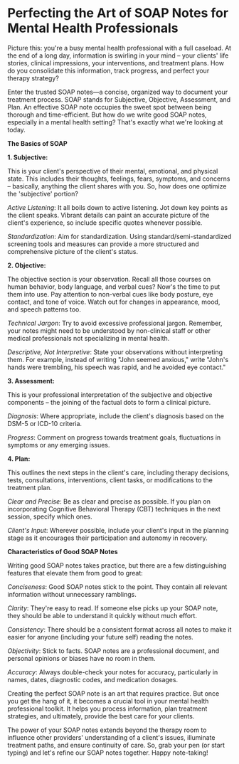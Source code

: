 # Perfecting the Art of SOAP Notes for Mental Health Professionals

Picture this: you're a busy mental health professional with a full caseload. At the end of a long day, information is swirling in your mind – your clients' life stories, clinical impressions, your interventions, and treatment plans. How do you consolidate this information, track progress, and perfect your therapy strategy?

Enter the trusted SOAP notes—a concise, organized way to document your treatment process. SOAP stands for Subjective, Objective, Assessment, and Plan. An effective SOAP note occupies the sweet spot between being thorough and time-efficient. But how do we write good SOAP notes, especially in a mental health setting? That's exactly what we're looking at today.

**The Basics of SOAP**

**1. Subjective:**

This is your client's perspective of their mental, emotional, and physical state. This includes their thoughts, feelings, fears, symptoms, and concerns – basically, anything the client shares with you. So, how does one optimize the 'subjective' portion?

_Active Listening_: It all boils down to active listening. Jot down key points as the client speaks. Vibrant details can paint an accurate picture of the client's experience, so include specific quotes whenever possible.

_Standardization_: Aim for standardization. Using standard/semi-standardized screening tools and measures can provide a more structured and comprehensive picture of the client's status.

**2. Objective:**

The objective section is your observation. Recall all those courses on human behavior, body language, and verbal cues? Now's the time to put them into use. Pay attention to non-verbal cues like body posture, eye contact, and tone of voice. Watch out for changes in appearance, mood, and speech patterns too.

_Technical Jargon_: Try to avoid excessive professional jargon. Remember, your notes might need to be understood by non-clinical staff or other medical professionals not specializing in mental health.

_Descriptive, Not Interpretive_: State your observations without interpreting them. For example, instead of writing "John seemed anxious," write "John's hands were trembling, his speech was rapid, and he avoided eye contact."

**3. Assessment:**

This is your professional interpretation of the subjective and objective components – the joining of the factual dots to form a clinical picture.

_Diagnosis_: Where appropriate, include the client's diagnosis based on the DSM-5 or ICD-10 criteria.

_Progress_: Comment on progress towards treatment goals, fluctuations in symptoms or any emerging issues.

**4. Plan:**

This outlines the next steps in the client's care, including therapy decisions, tests, consultations, interventions, client tasks, or modifications to the treatment plan.

_Clear and Precise_: Be as clear and precise as possible. If you plan on incorporating Cognitive Behavioral Therapy (CBT) techniques in the next session, specify which ones.

_Client's Input_: Wherever possible, include your client's input in the planning stage as it encourages their participation and autonomy in recovery.

**Characteristics of Good SOAP Notes**

Writing good SOAP notes takes practice, but there are a few distinguishing features that elevate them from good to great:

_Conciseness_: Good SOAP notes stick to the point. They contain all relevant information without unnecessary ramblings.

_Clarity_: They're easy to read. If someone else picks up your SOAP note, they should be able to understand it quickly without much effort.

_Consistency_: There should be a consistent format across all notes to make it easier for anyone (including your future self) reading the notes.

_Objectivity_: Stick to facts. SOAP notes are a professional document, and personal opinions or biases have no room in them.

_Accuracy_: Always double-check your notes for accuracy, particularly in names, dates, diagnostic codes, and medication dosages.

Creating the perfect SOAP note is an art that requires practice. But once you get the hang of it, it becomes a crucial tool in your mental health professional toolkit. It helps you process information, plan treatment strategies, and ultimately, provide the best care for your clients.

The power of your SOAP notes extends beyond the therapy room to influence other providers' understanding of a client's issues, illuminate treatment paths, and ensure continuity of care. So, grab your pen (or start typing) and let's refine our SOAP notes together. Happy note-taking!
